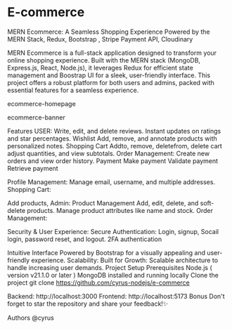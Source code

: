 # E-commerce

MERN Ecommerce: A Seamless Shopping Experience Powered by the MERN Stack, Redux, Bootstrap , Stripe Payment API, Cloudinary

MERN Ecommerce is a full-stack application designed to transform your online shopping experience. Built with the MERN stack (MongoDB, Express.js, React, Node.js), it leverages Redux for efficient state management and Boostrap UI for a sleek, user-friendly interface. This project offers a robust platform for both users and admins, packed with essential features for a seamless experience.

ecommerce-homepage

ecommerce-banner

Features
USER:
Write, edit, and delete reviews.
Instant updates on ratings and star percentages.
Wishlist
Add, remove, and annotate products with personalized notes.
Shopping Cart
Addto, remove, deletefrom, delete cart
adjust quantities, and view subtotals.
Order Management:
Create new orders and view order history.
Payment
Make payment
Validate payment
Retrieve payment

Profile Management:
Manage email, username, and multiple addresses.
Shopping Cart:

Add products, 
Admin:
Product Management
Add, edit, delete, and soft-delete products.
Manage product attributes like name and stock.
Order Management:

Security & User Experience:
Secure Authentication:
Login, signup, Socail login, password reset, and logout.
2FA authentication

Intuitive Interface
Powered by Bootstrap for a visually appealing and user-friendly experience.
Scalability:
Built for Growth:
Scalable architecture to handle increasing user demands.
Project Setup
Prerequisites
Node.js ( version v21.1.0 or later )
MongoDB installed and running locally
Clone the project
git clone https://github.com/cyrus-nodejs/e-commerce

Backend: http://localhost:3000
Frontend: http://localhost:5173
Bonus
Don't forget to star the repository and share your feedback!✨

Authors
@cyrus
